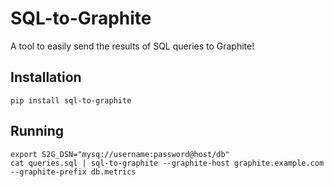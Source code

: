 # SQL-to-Graphite

A tool to easily send the results of SQL queries to Graphite!

## Installation

```
pip install sql-to-graphite
```

## Running

```
export S2G_DSN="mysq://username:password@host/db"
cat queries.sql | sql-to-graphite --graphite-host graphite.example.com --graphite-prefix db.metrics
```
